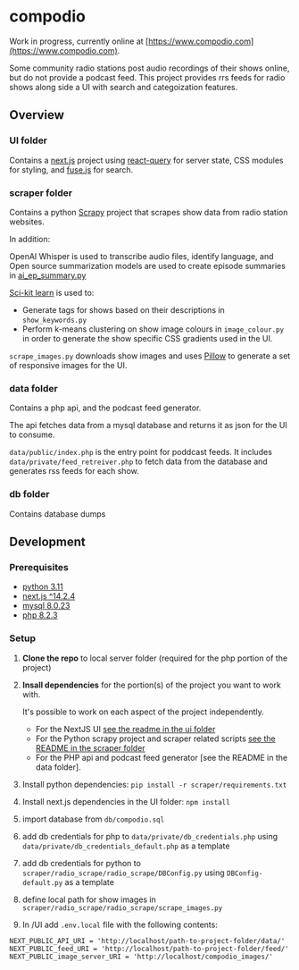 # compodio

Work in progress, currently online at [https://www.compodio.com](https://www.compodio.com).

Some community radio stations post audio recordings of their shows online, but do not provide a podcast feed. This project provides rrs feeds for radio shows along side a UI  with search and categoization features.

## Overview

### UI folder

Contains a [next.js](https://nextjs.org/) project using [react-query](https://react-query.tanstack.com/) for server state, CSS modules for styling, and [fuse.js](https://fusejs.io/) for search.

### scraper folder

Contains a python [Scrapy](https://scrapy.org/) project that scrapes show data from radio station websites.

In addition:

OpenAI Whisper is used to transcribe audio files, identify language, and Open source summarization models are used to create episode summaries in [ai_ep_summary.py](scraper/radio_scrape/radio_scrape/ai_ep_summary.py)

[Sci-kit learn](https://scikit-learn.org/stable/) is used to:
<!-- add bullets -->
- Generate tags for shows based on their descriptions in `show_keywords.py`
- Perform k-means clustering on show image colours in `image_colour.py` in order to generate the show specific CSS gradients used in the UI.

`scrape_images.py` downloads show images and uses [Pillow](https://pillow.readthedocs.io/en/stable/) to generate a set of responsive images for the UI.

### data folder
Contains a php api, and the podcast feed generator.

The api fetches data from a mysql database and returns it as json for the UI to consume.

`data/public/index.php` is the entry point for poddcast feeds. It includes `data/private/feed_retreiver.php` to fetch data from the database and generates rss feeds for each show.

### db folder
Contains database dumps

## Development

### Prerequisites

- [python 3.11](https://www.python.org/downloads/) 
- [next.js ^14.2.4](https://nextjs.org/docs/getting-started)
- [mysql 8.0.23](https://dev.mysql.com/downloads/mysql/)
- [php 8.2.3](https://www.php.net/downloads.php)

### Setup

1. **Clone the repo** to local server folder (required for the php portion of the project)
2. **Insall dependencies** for the portion(s) of the project you want to work with.

    It's possible to work on each aspect of the project independently.
    - For the NextJS UI [see the readme in the ui folder](ui/README.md)
    - For the Python scrapy project and scraper related scripts [see the README in the scraper folder](scraper/README.md)
    - For the PHP api and podcast feed generator [see the README in the data folder].

2. Install python dependencies: `pip install -r scraper/requirements.txt`
3. Install next.js dependencies in the UI folder: `npm install`
4. import database from `db/compodio.sql`
5. add db credentials for php to `data/private/db_credentials.php` using `data/private/db_credentials_default.php` as a template
6. add db credentials for python to `scraper/radio_scrape/radio_scrape/DBConfig.py` using `DBConfig-default.py` as a template
7. define local path for show images in `scraper/radio_scrape/radio_scrape/scrape_images.py`
8. In /UI add `.env.local` file with the following contents:
```
NEXT_PUBLIC_API_URI = 'http://localhost/path-to-project-folder/data/'
NEXT_PUBLIC_feed_URI = 'http://localhost/path-to-project-folder/feed/'
NEXT_PUBLIC_image_server_URI = 'http://localhost/compodio_images/'
```
